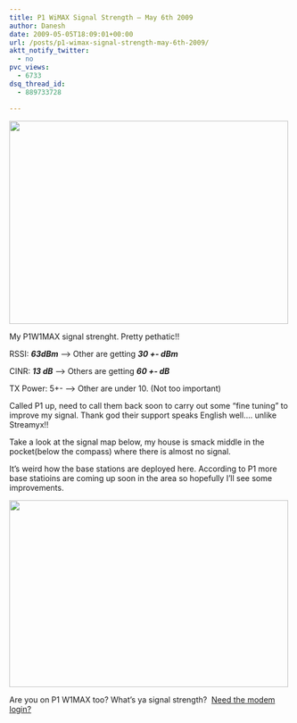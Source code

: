 ```yaml
---
title: P1 WiMAX Signal Strength – May 6th 2009
author: Danesh
date: 2009-05-05T18:09:01+00:00
url: /posts/p1-wimax-signal-strength-may-6th-2009/
aktt_notify_twitter:
  - no
pvc_views:
  - 6733
dsq_thread_id:
  - 889733728

---
```

[<img loading="lazy" class="alignnone" title="P1W1MAX Signal" src="http://farm4.static.flickr.com/3644/3505167778_7102762ac8.jpg" alt="" width="500" height="364" />][1]

My P1W1MAX signal strenght. Pretty pethatic!!

RSSI: **_63dBm_** &#8211;> Other are getting _**30 +- dBm**_

CINR: **_13 dB_** &#8211;> Others are getting _**60 +- dB**_

TX Power: 5+- &#8211;> Other are under 10. (Not too important)

Called P1 up, need to call them back soon to carry out some &#8220;fine tuning&#8221; to improve my signal. Thank god their support speaks English well&#8230;. unlike Streamyx!!

Take a look at the signal map below, my house is smack middle in the pocket(below the compass) where there is almost no signal.

It&#8217;s weird how the base stations are deployed here. According to P1 more base statioins are coming up soon in the area so hopefully I&#8217;ll see some improvements.

[<img loading="lazy" class="alignnone" title="P1W1MAX Signal Map" src="http://farm4.static.flickr.com/3125/3505193896_5b493a5ec1.jpg" alt="" width="500" height="335" />][2]

Are you on P1 W1MAX too? What&#8217;s ya signal strength?  [Need the modem login?][3]

 [1]: http://farm4.static.flickr.com/3644/3505167778_7102762ac8.jpg
 [2]: http://farm4.static.flickr.com/3125/3505193896_5b493a5ec1.jpg
 [3]: /posts/p1-w1max-ds300-modem-admin-password-revealed/